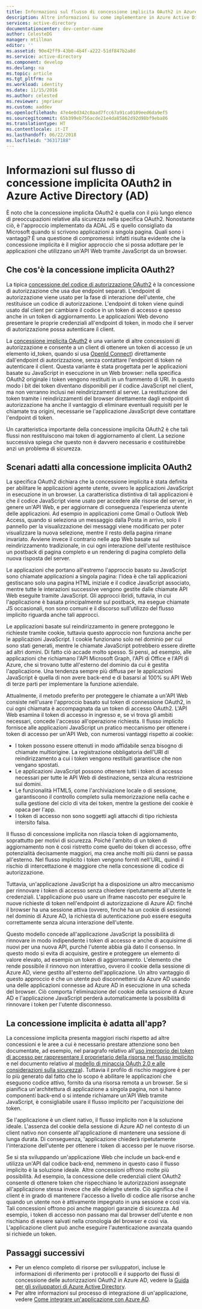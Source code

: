 ```yaml
---
title: Informazioni sul flusso di concessione implicita OAuth2 in Azure Active Directory | Documentazione Microsoft
description: Altre informazioni su come implementare in Azure Active Directory il flusso di concessione implicita OAuth2 e stabilire se è adatto all'applicazione.
services: active-directory
documentationcenter: dev-center-name
author: CelesteDG
manager: mtillman
editor: ''
ms.assetid: 90e42ff9-43b0-4b4f-a222-51df847b2a8d
ms.service: active-directory
ms.component: develop
ms.devlang: na
ms.topic: article
ms.tgt_pltfrm: na
ms.workload: identity
ms.date: 11/15/2016
ms.author: celested
ms.reviewer: jmprieur
ms.custom: aaddev
ms.openlocfilehash: 47e4e0d342c0aad7fcc67a91ca0109eed6da9ef5
ms.sourcegitcommit: 65b399eb756acde21e4da85862d92d98bf9eba86
ms.translationtype: HT
ms.contentlocale: it-IT
ms.lasthandoff: 06/22/2018
ms.locfileid: "36317188"
---
```

# <a name="understanding-the-oauth2-implicit-grant-flow-in-azure-active-directory-ad"></a>Informazioni sul flusso di concessione implicita OAuth2 in Azure Active Directory (AD)
È noto che la concessione implicita OAuth2 è quella con il più lungo elenco di preoccupazioni relative alla sicurezza nella specifica OAuth2. Nonostante ciò, è l'approccio implementato da ADAL JS e quello consigliato da Microsoft quando si scrivono applicazioni a singola pagina. Quali sono i vantaggi? È una questione di compromessi: infatti risulta evidente che la concessione implicita è il miglior approccio che si possa adottare per le applicazioni che utilizzano un'API Web tramite JavaScript da un browser.

## <a name="what-is-the-oauth2-implicit-grant"></a>Che cos'è la concessione implicita OAuth2?
La tipica [concessione del codice di autorizzazione OAuth2](https://tools.ietf.org/html/rfc6749#section-1.3.1) è la concessione di autorizzazione che usa due endpoint separati. L'endpoint di autorizzazione viene usato per la fase di interazione dell'utente, che restituisce un codice di autorizzazione. L'endpoint di token viene quindi usato dal client per cambiare il codice in un token di accesso e spesso anche in un token di aggiornamento. Le applicazioni Web devono presentare le proprie credenziali all'endpoint di token, in modo che il server di autorizzazione possa autenticare il client.

La [concessione implicita OAuth2](https://tools.ietf.org/html/rfc6749#section-1.3.2) è una variante di altre concessioni di autorizzazione e consente a un client di ottenere un token di accesso (e un elemento id_token, quando si usa [OpenId Connect](http://openid.net/specs/openid-connect-core-1_0.html)) direttamente dall'endpoint di autorizzazione, senza contattare l'endpoint di token né autenticare il client. Questa variante è stata progettata per le applicazioni basate su JavaScript in esecuzione in un Web browser: nella specifica OAuth2 originale i token vengono restituiti in un frammento di URI. In questo modo i bit dei token diventano disponibili per il codice JavaScript nel client, ma non verranno inclusi nei reindirizzamenti al server. La restituzione dei token tramite i reindirizzamenti del browser direttamente dagli endpoint di autorizzazione ha anche il vantaggio di eliminare eventuali requisiti per le chiamate tra origini, necessarie se l'applicazione JavaScript deve contattare l'endpoint di token.

Un caratteristica importante della concessione implicita OAuth2 è che tali flussi non restituiscono mai token di aggiornamento al client. La sezione successiva spiega che questo non è davvero necessario e costituirebbe anzi un problema di sicurezza.

## <a name="suitable-scenarios-for-the-oauth2-implicit-grant"></a>Scenari adatti alla concessione implicita OAuth2
La specifica OAuth2 dichiara che la concessione implicita è stata definita per abilitare le applicazioni agente utente, ovvero le applicazioni JavaScript in esecuzione in un browser. La caratteristica distintiva di tali applicazioni è che il codice JavaScript viene usato per accedere alle risorse del server, in genere un'API Web, e per aggiornare di conseguenza l'esperienza utente delle applicazioni. Ad esempio in applicazioni come Gmail o Outlook Web Access, quando si seleziona un messaggio dalla Posta in arrivo, solo il pannello per la visualizzazione dei messaggi viene modificato per poter visualizzare la nuova selezione, mentre il resto della pagina rimane invariato. Avviene invece il contrario nelle app Web basate sul reindirizzamento tradizionale, in cui ogni interazione dell'utente restituisce un postback di pagina completo e un rendering di pagina completo della nuova risposta del server.

Le applicazioni che portano all'estremo l'approccio basato su JavaScript sono chiamate applicazioni a singola pagina: l'idea è che tali applicazioni gestiscano solo una pagina HTML iniziale e il codice JavaScript associato, mentre tutte le interazioni successive vengono gestite dalle chiamate API Web eseguite tramite JavaScript. Gli approcci ibridi, tuttavia, in cui l'applicazione è basata principalmente sul postback, ma esegue chiamate JS occasionali, non sono comuni e il discorso sull'utilizzo del flusso implicito riguarda anche tali approcci.

Le applicazioni basate sul reindirizzamento in genere proteggono le richieste tramite cookie, tuttavia questo approccio non funziona anche per le applicazioni JavaScript. I cookie funzionano solo nel dominio per cui sono stati generati, mentre le chiamate JavaScript potrebbero essere dirette ad altri domini. Di fatto ciò accade molto spesso. Si pensi, ad esempio, alle applicazioni che richiamano l'API Microsoft Graph, l'API di Office e l'API di Azure, che si trovano tutte all'esterno del dominio da cui è gestita l'applicazione. Una tendenza sempre più diffusa per le applicazioni JavaScript è quella di non avere back-end e di basarsi al 100% su API Web di terze parti per implementare la funzione aziendale.

Attualmente, il metodo preferito per proteggere le chiamate a un'API Web consiste nell'usare l'approccio basato sul token di connessione OAuth2, in cui ogni chiamata è accompagnata da un token di accesso OAuth2. L'API Web esamina il token di accesso in ingresso e, se vi trova gli ambiti necessari, concede l'accesso all'operazione richiesta. Il flusso implicito fornisce alle applicazioni JavaScript un pratico meccanismo per ottenere i token di accesso per un'API Web, con numerosi vantaggi rispetto ai cookie:

* I token possono essere ottenuti in modo affidabile senza bisogno di chiamate multiorigine. La registrazione obbligatoria dell'URI di reindirizzamento a cui i token vengono restituiti garantisce che non vengano spostati.
* Le applicazioni JavaScript possono ottenere tutti i token di accesso necessari per tutte le API Web di destinazione, senza alcuna restrizione sui domini.
* Le funzionalità HTML5, come l'archiviazione locale o di sessione, garantiscono il controllo completo sulla memorizzazione nella cache e sulla gestione del ciclo di vita dei token, mentre la gestione dei cookie è opaca per l'app.
* I token di accesso non sono soggetti agli attacchi di tipo richiesta intersito falsa.

Il flusso di concessione implicita non rilascia token di aggiornamento, soprattutto per motivi di sicurezza. Poiché l'ambito di un token di aggiornamento non è così ristretto come quello dei token di accesso, offre potenzialità decisamente maggiori, ma crea anche molti più danni se passa all'esterno. Nel flusso implicito i token vengono forniti nell'URL, quindi il rischio di intercettazione è maggiore che nella concessione di codice di autorizzazione.

Tuttavia, un'applicazione JavaScript ha a disposizione un altro meccanismo per rinnovare i token di accesso senza chiedere ripetutamente all'utente le credenziali. L'applicazione può usare un iframe nascosto per eseguire le nuove richieste di token nell'endpoint di autorizzazione di Azure AD: finché il browser ha una sessione attiva (ovvero, finché ha un cookie di sessione) nel dominio di Azure AD, la richiesta di autenticazione può essere eseguita correttamente senza alcuna interazione dell'utente.

Questo modello concede all'applicazione JavaScript la possibilità di rinnovare in modo indipendente i token di accesso e anche di acquisirne di nuovi per una nuova API, purché l'utente abbia già dato il consenso. In questo modo si evita di acquisire, gestire e proteggere un elemento di valore elevato, ad esempio un token di aggiornamento. L'elemento che rende possibile il rinnovo non interattivo, ovvero il cookie della sessione di Azure AD, viene gestito all'esterno dell'applicazione. Un altro vantaggio di questo approccio è che un utente può disconnettersi da Azure AD usando una delle applicazioni connesse ad Azure AD in esecuzione in una scheda del browser. Ciò comporta l'eliminazione del cookie della sessione di Azure AD e l'applicazione JavaScript perderà automaticamente la possibilità di rinnovare i token per l'utente disconnesso.

## <a name="is-the-implicit-grant-suitable-for-my-app"></a>La concessione implicita è adatta all'app?
La concessione implicita presenta maggiori rischi rispetto ad altre concessioni e le aree a cui è necessario prestare attenzione sono ben documentate, ad esempio, nel paragrafo relativo all'[uso improprio dei token di accesso per rappresentare il proprietario della risorsa nel flusso implicito][OAuth2-Spec-Implicit-Misuse] e nel documento relativo al [modello di minaccia OAuth 2.0 e alle considerazioni sulla sicurezza][OAuth2-Threat-Model-And-Security-Implications]). Tuttavia il profilo di rischio maggiore è per lo più generato dal fatto che lo scopo è abilitare le applicazioni che eseguono codice attivo, fornito da una risorsa remota a un browser. Se si pianifica un'architettura di applicazione a singola pagina, non si hanno componenti back-end o si intende richiamare un'API Web tramite JavaScript, è consigliabile usare il flusso implicito per l'acquisizione dei token.

Se l'applicazione è un client nativo, il flusso implicito non è la soluzione ideale. L'assenza del cookie della sessione di Azure AD nel contesto di un client nativo non consente all'applicazione di mantenere una sessione di lunga durata. Di conseguenza, 'applicazione chiederà ripetutamente l'interazione dell'utente per ottenere i token di accesso per le nuove risorse.

Se si sta sviluppando un'applicazione Web che include un back-end e utilizza un'API dal codice back-end, nemmeno in questo caso il flusso implicito è la soluzione ideale. Altre concessioni offrono molte più possibilità. Ad esempio, la concessione delle credenziali client OAuth2 consente di ottenere token che rispecchiano le autorizzazioni assegnate all'applicazione stessa invece che alle deleghe utente. Ciò significa che il client è in grado di mantenere l'accesso a livello di codice alle risorse anche quando un utente non è attivamente impegnato in una sessione e così via. Tali concessioni offrono poi anche maggiori garanzie di sicurezza. Ad esempio, i token di accesso non passano mai dal browser dell'utente e non rischiano di essere salvati nella cronologia del browser e così via. L'applicazione client può anche eseguire l'autenticazione avanzata quando si richiede un token.

## <a name="next-steps"></a>Passaggi successivi
* Per un elenco completo di risorse per sviluppatori, incluse le informazioni di riferimento per i protocolli e il supporto dei flussi di concessione delle autorizzazioni OAuth2 in Azure AD, vedere la [Guida per gli sviluppatori di Azure Active Directory][AAD-Developers-Guide].
* Per altre informazioni sul processo di integrazione di un'applicazione, vedere [Come integrare un'applicazione con Azure AD][ACOM-How-To-Integrate].

<!--Image references-->

<!--Reference style links in use-->
[AAD-Developers-Guide]: active-directory-developers-guide.md
[ACOM-How-And-Why-Apps-Added-To-AAD]: active-directory-how-applications-are-added.md
[ACOM-How-To-Integrate]: active-directory-how-to-integrate.md
[OAuth2-Spec-Implicit-Misuse]: https://tools.ietf.org/html/rfc6749#section-10.16
[OAuth2-Threat-Model-And-Security-Implications]: https://tools.ietf.org/html/rfc6819
